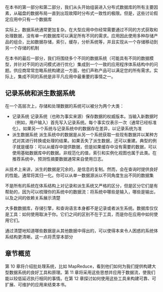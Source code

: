 在本书的第一部分和第二部分，我们从头开始组装进入分布式数据库的所有主要因素，从磁盘的数据布局一直到出现故障时分布式一致性的极限。但是，这些讨论假定应用中只有一个数据库

实际上，数据系统通常更加复杂。在大型应用中你经常需要通过不同的方式获取和处理数据，没有单一的数据库可以满足所有不同的需求。应用因此使用多种存储产品的组合，比如数据存储，索引，缓存，分析系统等，并且实现从一个存储移动到另一个存储的机制

在本书的最后一部分，我们将围绕多个不同的数据系统（可能具有不同的数据模型，并针对不同的访问模式进行优化）集成到一个一致的应用程序体系结构中的问题。供应商常常忽略系统构建这一方面，他们声称产品可以满足您的所有需求。实际上，集成不同的系统是非平凡应用中最重要的事情之一。

## 记录系统和派生数据系统

在一个高层次上，存储和处理数据的系统可以被分为两个大类：

- 记录系统
  记录系统（也称为事实来源）保存数据的权威版本。当输入新数据时（例如，用户输入）首先写入记录系统。每个事实仅表示一次（通常已经标准化）。如果另一个系统与记录系统中的数据存在差异，以记录系统为准
- 派生数据系统
  派生系统中的数据是从另一个系统获取一些现有数据并以某种方式对其进行转换或处理的结果。如果丢失了派生数据，还可以重建。典型的例子就是缓存：可以从缓存中提供数据，但是如果缓存中没有需要的数据，可以使用基础数据库中的数据。非规范化的值，索引和实例化视图也属于此类。在推荐系统中，预测性摘要数据通常来自使用日志。

从技术上来讲，派生的数据是冗余的，是信息的复制。然而，会在查询时提供良好的性能。通常将其归一化。你可以从单一数据源派以不同角度生出不同的数据集

不是所有的系统在体系结构上对记录和派生系统又严格的区分，但是区分它们是有帮助的，因为可以梳理你的系统中的数据流：将系统中哪些是输入，哪些是输出，以及之间的依赖关系展示清楚

大多数数据库，存储引擎，和查询语言本身都不是记录或者派生系统。数据库仅仅是工具：如何使用取决于你。它们之间的区别不在于工具，而是你在应用中如何使用它们。

通过清楚地知道哪些数据是从其他数据中得出的，可以使得本来令人困惑的系统体系结构更清晰。这一点将贯穿本部分

## 章节概览

第 10 章将介绍批处理系统，比如 MapReduce，看到他们如何为我们提供构建大型数据系统的良好工具和原理。第 11 章将采用这些思想并应用于数据流，使我们能以较低延迟执行相同的事情。在第 12 章探讨如何使用这些工具来构建可靠、可扩展、可维护的应用来结束本书。